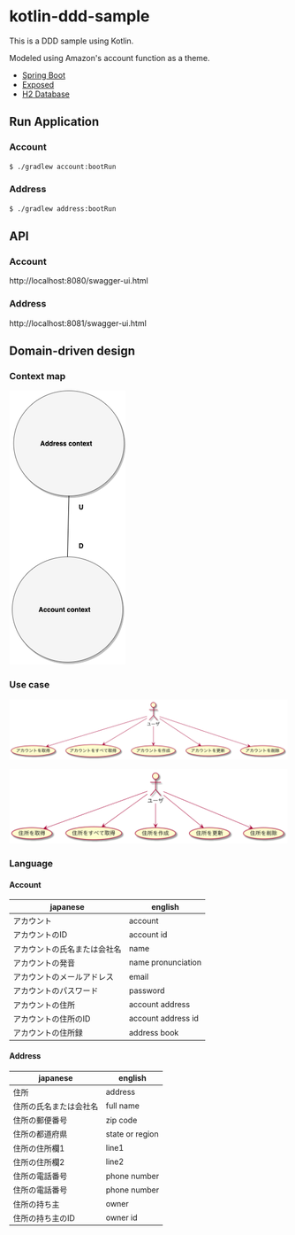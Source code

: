 # kotlin-ddd-sample

This is a DDD sample using Kotlin.

Modeled using Amazon's account function as a theme.

- [Spring Boot](https://github.com/spring-projects/spring-boot)
- [Exposed](https://github.com/JetBrains/Exposed)
- [H2 Database](https://github.com/h2database/h2database)

## Run Application

### Account
``` bash
$ ./gradlew account:bootRun
```

### Address
``` bash
$ ./gradlew address:bootRun
```

## API

### Account
http://localhost:8080/swagger-ui.html

### Address
http://localhost:8081/swagger-ui.html

## Domain-driven design

### Context map

![contextmap](./docs/contextmap.png)

### Use case

![account-use-case](./docs/account-use-case.png)

![address-use-case](./docs/address-use-case.png)

### Language

#### Account

| japanese | english |
| ---- | ------ |
| アカウント | account |
| アカウントのID | account id |
| アカウントの氏名または会社名 | name |
| アカウントの発音 | name pronunciation |
| アカウントのメールアドレス | email |
| アカウントのパスワード | password |
| アカウントの住所 | account address |
| アカウントの住所のID | account address id |
| アカウントの住所録 | address book |
 
#### Address

| japanese | english |
| ---- | ------ |
| 住所 | address |
| 住所の氏名または会社名 | full name |
| 住所の郵便番号 | zip code |
| 住所の都道府県 | state or region |
| 住所の住所欄1 | line1 |
| 住所の住所欄2 | line2 |
| 住所の電話番号 | phone number |
| 住所の電話番号 | phone number |
| 住所の持ち主 | owner |
| 住所の持ち主のID | owner id |
